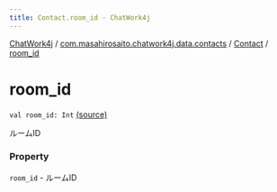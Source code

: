 ```yaml
---
title: Contact.room_id - ChatWork4j
---
```


[ChatWork4j](../../index.md) / [com.masahirosaito.chatwork4j.data.contacts](../index.md) / [Contact](index.md) / [room_id](.)

# room_id

`val room_id: Int` [(source)](https://github.com/MasahiroSaito/ChatWork4j/tree/master/src/main/kotlin/com/masahirosaito/chatwork4j/data/contacts/Contact.kt#L17)

ルームID

### Property

`room_id` - ルームID